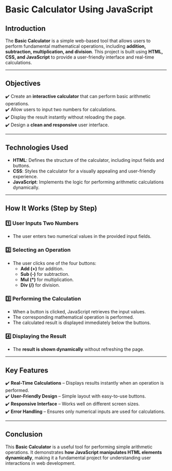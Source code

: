 # **Basic Calculator Using JavaScript**  

## **Introduction**  
The **Basic Calculator** is a simple web-based tool that allows users to perform fundamental mathematical operations, including **addition, subtraction, multiplication, and division**. This project is built using **HTML, CSS, and JavaScript** to provide a user-friendly interface and real-time calculations.  

---

## **Objectives**  
✔️ Create an **interactive calculator** that can perform basic arithmetic operations.  
✔️ Allow users to input two numbers for calculations.  
✔️ Display the result instantly without reloading the page.  
✔️ Design a **clean and responsive** user interface.  

---

## **Technologies Used**  
- **HTML**: Defines the structure of the calculator, including input fields and buttons.  
- **CSS**: Styles the calculator for a visually appealing and user-friendly experience.  
- **JavaScript**: Implements the logic for performing arithmetic calculations dynamically.  

---

## **How It Works (Step by Step)**  

### **1️⃣ User Inputs Two Numbers**  
- The user enters two numerical values in the provided input fields.  

### **2️⃣ Selecting an Operation**  
- The user clicks one of the four buttons:  
  - **Add (+)** for addition.  
  - **Sub (-)** for subtraction.  
  - **Mul (*)** for multiplication.  
  - **Div (/)** for division.  

### **3️⃣ Performing the Calculation**  
- When a button is clicked, JavaScript retrieves the input values.  
- The corresponding mathematical operation is performed.  
- The calculated result is displayed immediately below the buttons.  

### **4️⃣ Displaying the Result**  
- The **result is shown dynamically** without refreshing the page.  

---

## **Key Features**  
✔️ **Real-Time Calculations** – Displays results instantly when an operation is performed.  
✔️ **User-Friendly Design** – Simple layout with easy-to-use buttons.  
✔️ **Responsive Interface** – Works well on different screen sizes.  
✔️ **Error Handling** – Ensures only numerical inputs are used for calculations.  

---

## **Conclusion**  
This **Basic Calculator** is a useful tool for performing simple arithmetic operations. It demonstrates **how JavaScript manipulates HTML elements dynamically**, making it a fundamental project for understanding user interactions in web development.  

